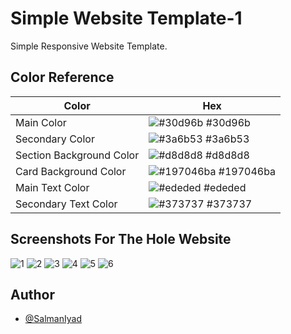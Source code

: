 
# Simple Website Template-1

Simple  Responsive Website Template.

## Color Reference

| Color             | Hex                                                                |
| ----------------- | ------------------------------------------------------------------ |
| Main Color | ![#30d96b](https://via.placeholder.com/10/30d96b?text=+) #30d96b |
| Secondary Color | ![#3a6b53](https://via.placeholder.com/10/3a6b53?text=+) #3a6b53 |
| Section Background Color | ![#d8d8d8](https://via.placeholder.com/10/d8d8d8?text=+) #d8d8d8 
| Card Background Color | ![#197046ba](https://via.placeholder.com/10/197046ba?text=+) #197046ba |
| Main Text Color | ![#ededed](https://via.placeholder.com/10/ededed?text=+) #ededed |
| Secondary Text Color | ![#373737](https://via.placeholder.com/10/373737?text=+) #373737 |

## Screenshots For The Hole Website 

![1](https://user-images.githubusercontent.com/110406908/219962776-657cba1f-6d06-42d2-b7ca-e89c2e339082.png)
![2](https://user-images.githubusercontent.com/110406908/219962778-8fb79966-74df-40c8-8a17-3bb3c0726a75.png)
![3](https://user-images.githubusercontent.com/110406908/219962781-cd6ca40d-9163-45bb-9354-be59dac84145.png)
![4](https://user-images.githubusercontent.com/110406908/219962782-6e06e9ac-84ab-4ab4-8519-3cd4f8fe8d1c.png)
![5](https://user-images.githubusercontent.com/110406908/219962785-e38a8137-2018-4c4a-83dd-ca9fbaca4766.png)
![6](https://user-images.githubusercontent.com/110406908/219962793-3f6c341e-6738-417d-8811-005e020b8342.png)

## Author

- [@SalmanIyad](https://www.github.com/SalmanIyad)

